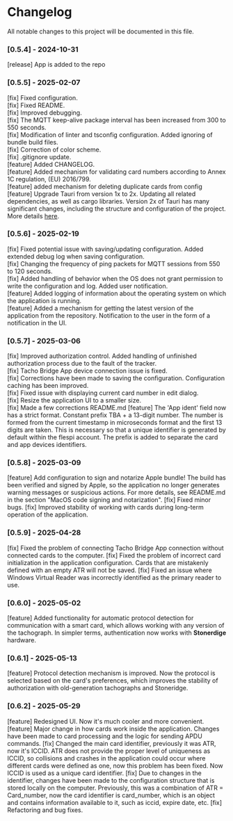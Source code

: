 # Changelog

All notable changes to this project will be documented in this file.

### [0.5.4] - 2024-10-31

[release] App is added to the repo

### [0.5.5] - 2025-02-07

[fix] Fixed configuration.  
[fix] Fixed README.  
[fix] Improved debugging.  
[fix] The MQTT keep-alive package interval has been increased from 300 to 550 seconds.  
[fix] Modification of linter and tsconfig configuration. Added ignoring of bundle build files.  
[fix] Correction of color scheme.  
[fix] .gitignore update.  
[feature] Added CHANGELOG.  
[feature] Added mechanism for validating card numbers according to Annex 1C regulation, (EU) 2016/799.  
[feature] added mechanism for deleting duplicate cards from config  
[feature] Upgrade Tauri from version 1x to 2x. Updating all related dependencies, as well as cargo libraries. Version 2х of Tauri has many significant changes, including the structure and configuration of the project. More details [here](https://v2.tauri.app/start/migrate/from-tauri-1/).

### [0.5.6] - 2025-02-19

[fix] Fixed potential issue with saving/updating configuration. Added extended debug log when saving configuration.  
[fix] Changing the frequency of ping packets for MQTT sessions from 550 to 120 seconds.  
[fix] Added handling of behavior when the OS does not grant permission to write the configuration and log. Added user notification.  
[feature] Added logging of information about the operating system on which the application is running.  
[feature] Added a mechanism for getting the latest version of the application from the repository. Notification to the user in the form of a notification in the UI.   

### [0.5.7] - 2025-03-06

[fix] Improved authorization control. Added handling of unfinished authorization process due to the fault of the tracker.  
[fix] Tacho Bridge App device connection issue is fixed.  
[fix] Corrections have been made to saving the configuration. Configuration caching has been improved.  
[fix] Fixed issue with displaying current card number in edit dialog.  
[fix] Resize the application UI to a smaller size.  
[fix] Made a few corrections README.md
[feature] The 'App ident' field now has a strict format. Constant prefix TBA + a 13-digit number. The number is formed from the current timestamp in microseconds format and the first 13 digits are taken. This is necessary so that a unique identifier is generated by default within the flespi account. The prefix is ​added to separate the card and app devices identifiers.  

### [0.5.8] - 2025-03-09

[feature] Add configuration to sign and notarize Apple bundle! The build has been verified and signed by Apple, so the application no longer generates warning messages or suspicious actions. For more details, see README.md in the section "MacOS code signing and notarization".
[fix] Fixed minor bugs.
[fix] Improved stability of working with cards during long-term operation of the application.

### [0.5.9] - 2025-04-28

[fix] Fixed the problem of connecting Tacho Bridge App connection without connected cards to the computer.
[fix] Fixed the problem of incorrect card initialization in the application configuration. Cards that are mistakenly defined with an empty ATR will not be saved. 
[fix] Fixed an issue where Windows Virtual Reader was incorrectly identified as the primary reader to use.

### [0.6.0] - 2025-05-02

[feature] Added functionality for automatic protocol detection for communication with a smart card, which allows working with any version of the tachograph. In simpler terms, authentication now works with **Stonerdige** hardware.  

### [0.6.1] - 2025-05-13

[feature] Protocol detection mechanism is improved. Now the protocol is selected based on the card's preferences, which improves the stability of authorization with old-generation tachographs and Stoneridge.

### [0.6.2] - 2025-05-29

[feature] Redesigned UI. Now it's much cooler and more convenient.
[feature] Major change in how cards work inside the application. Changes have been made to card processing and the logic for sending APDU commands.
[fix] Changed the main card identifier, previously it was ATR, now it's ICCID. ATR does not provide the proper level of uniqueness as ICCID, so collisions and crashes in the application could occur where different cards were defined as one, now this problem has been fixed. Now ICCID is used as a unique card identifier.
[fix] Due to changes in the identifier, changes have been made to the configuration structure that is stored locally on the computer. Previously, this was a combination of ATR = Card_number, now the card identifier is card_number, which is an object and contains information available to it, such as iccid, expire date, etc.
[fix] Refactoring and bug fixes.